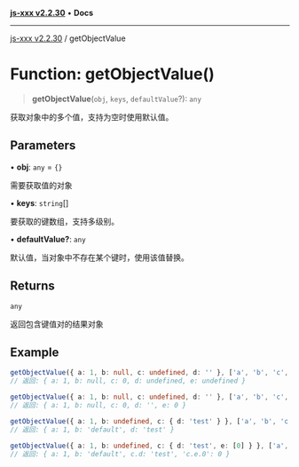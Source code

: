 [**js-xxx v2.2.30**](../README.md) • **Docs**

***

[js-xxx v2.2.30](../README.md) / getObjectValue

# Function: getObjectValue()

> **getObjectValue**(`obj`, `keys`, `defaultValue`?): `any`

获取对象中的多个值，支持为空时使用默认值。

## Parameters

• **obj**: `any` = `{}`

需要获取值的对象

• **keys**: `string`[]

要获取的键数组，支持多级别。

• **defaultValue?**: `any`

默认值，当对象中不存在某个键时，使用该值替换。

## Returns

`any`

返回包含键值对的结果对象

## Example

```ts
getObjectValue({ a: 1, b: null, c: undefined, d: '' }, ['a', 'b', 'c', 'd', 'e']);
// 返回: { a: 1, b: null, c: 0, d: undefined, e: undefined }

getObjectValue({ a: 1, b: null, c: undefined, d: '' }, ['a', 'b', 'c', 'd', 'e'], 0);
// 返回: { a: 1, b: null, c: 0, d: '', e: 0 }

getObjectValue({ a: 1, b: undefined, c: { d: 'test' } }, ['a', 'b', 'c.d'], 'default');
// 返回: { a: 1, b: 'default', d: 'test' }

getObjectValue({ a: 1, b: undefined, c: { d: 'test', e: [0] } }, ['a', 'b', 'c.d', 'c.e.0'], 'default');
// 返回: { a: 1, b: 'default', c.d: 'test', 'c.e.0': 0 }
```
